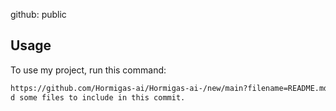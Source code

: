 github: public

## Usage

To use my project, run this command:

```bash
https://github.com/Hormigas-ai/Hormigas-ai-/new/main?filename=README.mdpython my_project.py
d some files to include in this commit. 
